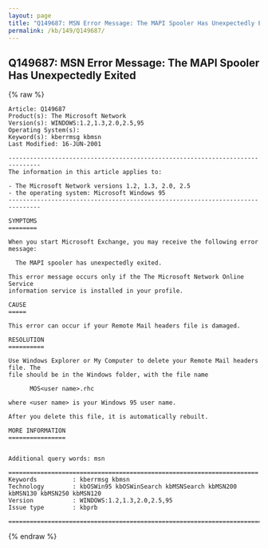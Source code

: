 ```yaml
---
layout: page
title: "Q149687: MSN Error Message: The MAPI Spooler Has Unexpectedly Exited"
permalink: /kb/149/Q149687/
---
```


## Q149687: MSN Error Message: The MAPI Spooler Has Unexpectedly Exited

{% raw %}

	Article: Q149687
	Product(s): The Microsoft Network
	Version(s): WINDOWS:1.2,1.3,2.0,2.5,95
	Operating System(s): 
	Keyword(s): kberrmsg kbmsn
	Last Modified: 16-JUN-2001
	
	-------------------------------------------------------------------------------
	The information in this article applies to:
	
	- The Microsoft Network versions 1.2, 1.3, 2.0, 2.5 
	- the operating system: Microsoft Windows 95 
	-------------------------------------------------------------------------------
	
	SYMPTOMS
	========
	
	When you start Microsoft Exchange, you may receive the following error message:
	
	  The MAPI spooler has unexpectedly exited.
	
	This error message occurs only if the The Microsoft Network Online Service
	information service is installed in your profile.
	
	CAUSE
	=====
	
	This error can occur if your Remote Mail headers file is damaged.
	
	RESOLUTION
	==========
	
	Use Windows Explorer or My Computer to delete your Remote Mail headers file. The
	file should be in the Windows folder, with the file name
	
	      MOS<user name>.rhc
	
	where <user name> is your Windows 95 user name.
	
	After you delete this file, it is automatically rebuilt.
	
	MORE INFORMATION
	================
	
	
	Additional query words: msn
	
	======================================================================
	Keywords          : kberrmsg kbmsn 
	Technology        : kbOSWin95 kbOSWinSearch kbMSNSearch kbMSN200 kbMSN130 kbMSN250 kbMSN120
	Version           : WINDOWS:1.2,1.3,2.0,2.5,95
	Issue type        : kbprb
	
	=============================================================================
	

{% endraw %}
